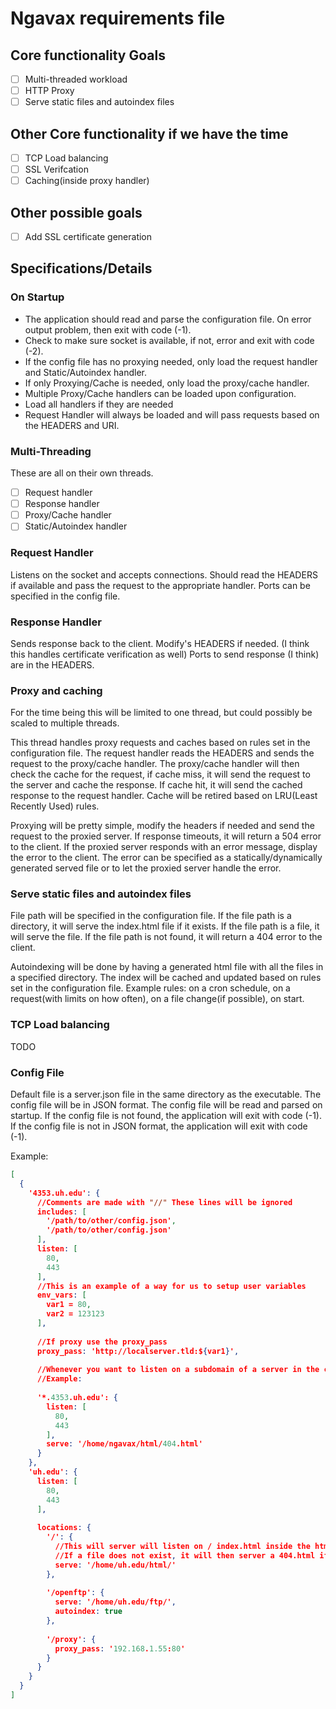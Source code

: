# Ngavax requirements file

## Core functionality Goals

* [ ] Multi-threaded workload
* [ ] HTTP Proxy
* [ ] Serve static files and autoindex files

## Other Core functionality if we have the time

* [ ] TCP Load balancing
* [ ] SSL Verifcation
* [ ] Caching(inside proxy handler)

## Other possible goals

* [ ] Add SSL certificate generation

## Specifications/Details

### On Startup

* The application should read and parse the configuration file. On error output problem, then exit with code (-1).
* Check to make sure socket is available, if not, error and exit with code (-2).
* If the config file has no proxying needed, only load the request handler and Static/Autoindex handler.
* If only Proxying/Cache is needed, only load the proxy/cache handler.
* Multiple Proxy/Cache handlers can be loaded upon configuration.
* Load all handlers if they are needed
* Request Handler will always be loaded and will pass requests based on the HEADERS and URI.

### Multi-Threading

These are all on their own threads.

* [ ] Request handler
* [ ] Response handler
* [ ] Proxy/Cache handler
* [ ] Static/Autoindex handler

### Request Handler

Listens on the socket and accepts connections. Should read the HEADERS if available and pass the request to the appropriate handler.
Ports can be specified in the config file.

### Response Handler

Sends response back to the client. Modify's HEADERS if needed. (I think this handles certificate verification as well)
Ports to send response (I think) are in the HEADERS.

### Proxy and caching

For the time being this will be limited to one thread, but could possibly be scaled to multiple threads.

This thread handles proxy requests and caches based on rules set in the configuration file. The request handler reads the HEADERS and sends the request to the proxy/cache handler. The proxy/cache handler will then check the cache for the request, if cache miss, it will send the request to the server and cache the response. If cache hit, it will send the cached response to the request handler. Cache will be retired based on LRU(Least Recently Used) rules.

Proxying will be pretty simple, modify the headers if needed and send the request to the proxied server. If response timeouts, it will return a 504 error to the client. If the proxied server responds with an error message, display the error to the client. The error can be specified as a statically/dynamically generated served file or to let the proxied server handle the error.

### Serve static files and autoindex files

File path will be specified in the configuration file. If the file path is a directory, it will serve the index.html file if it exists. If the file path is a file, it will serve the file. If the file path is not found, it will return a 404 error to the client.

Autoindexing will be done by having a generated html file with all the files in a specified directory. The index will be cached and updated based on rules set in the configuration file. Example rules: on a cron schedule, on a request(with limits on how often), on a file change(if possible), on start.

### TCP Load balancing

TODO

### Config File

Default file is a server.json file in the same directory as the executable. The config file will be in JSON format. The config file will be read and parsed on startup. If the config file is not found, the application will exit with code (-1). If the config file is not in JSON format, the application will exit with code (-1).

Example:

```json
[
  {
    '4353.uh.edu': {
      //Comments are made with "//" These lines will be ignored
      includes: [
        '/path/to/other/config.json',
        '/path/to/other/config.json'
      ],
      listen: [
        80,
        443
      ],
      //This is an example of a way for us to setup user variables
      env_vars: [
        var1 = 80,
        var2 = 123123
      ],
      
      //If proxy use the proxy_pass
      proxy_pass: 'http://localserver.tld:${var1}',
      
      //Whenever you want to listen on a subdomain of a server in the config, it must be nested within the server
      //Example:
      
      '*.4353.uh.edu': {
        listen: [
          80,
          443
        ],
        serve: '/home/ngavax/html/404.html'
      }
    },
    'uh.edu': {
      listen: [
        80,
        443
      ],
      
      locations: {
        '/': {
          //This will server will listen on / index.html inside the html directory, then allow any other files to be accessed.
          //If a file does not exist, it will then server a 404.html if it exists or just 404
          serve: '/home/uh.edu/html/'
        },
        
        '/openftp': {
          serve: '/home/uh.edu/ftp/',
          autoindex: true
        },
        
        '/proxy': {
          proxy_pass: '192.168.1.55:80'
        }
      }
    }
  }
]
```
